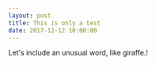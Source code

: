 ```yaml
---
layout: post
title: This is only a test
date: 2017-12-12 10:00:00
---
```


Let's include an unusual word, like giraffe.!
